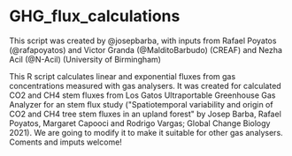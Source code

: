 # GHG_flux_calculations
This script was created by @josepbarba, with inputs from Rafael Poyatos (@rafapoyatos) and Victor Granda (@MalditoBarbudo) (CREAF) and Nezha Acil (@N-Acil) (University of Birmingham)

This R script calculates linear and exponential fluxes from gas concentrations measured with gas analysers. It was created for calculated CO2 and CH4 stem fluxes from Los Gatos Ultraportable Greenhouse Gas Analyzer for an stem flux study ("Spatiotemporal variability and origin of CO2 and CH4 tree stem fluxes in an upland forest" by Josep Barba, Rafael Poyatos, Margaret Capooci and Rodrigo Vargas; Global Change Biology 2021).
We are going to modify it to make it suitable for other gas analysers. Coments and imputs welcome!
